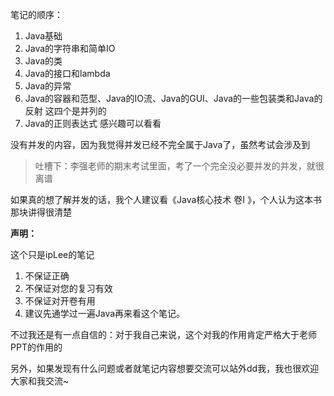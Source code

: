 笔记的顺序：
1. Java基础
2. Java的字符串和简单IO
3. Java的类
4. Java的接口和lambda
5. Java的异常
6. Java的容器和范型、Java的IO流、Java的GUI、Java的一些包装类和Java的反射 这四个是并列的
7. Java的正则表达式 感兴趣可以看看

没有并发的内容，因为我觉得并发已经不完全属于Java了，虽然考试会涉及到

> 吐槽下：李强老师的期末考试里面，考了一个完全没必要并发的并发，就很离谱

如果真的想了解并发的话，我个人建议看《Java核心技术 卷I 》，个人认为这本书那块讲得很清楚

**声明：**

这个只是ipLee的笔记
1. 不保证正确
2. 不保证对您的复习有效
3. 不保证对开卷有用
4. 建议先通学过一遍Java再来看这个笔记。

不过我还是有一点自信的：对于我自己来说，这个对我的作用肯定严格大于老师PPT的作用的

另外，如果发现有什么问题或者就笔记内容想要交流可以站外dd我，我也很欢迎大家和我交流~

